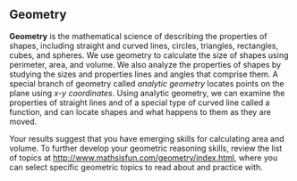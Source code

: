 ## Geometry

**Geometry** is the mathematical science of describing the properties of shapes, including straight and curved lines, circles, triangles,  rectangles, cubes, and spheres. We use geometry to calculate the size of shapes using perimeter, area, and volume. We also analyze the properties of shapes by studying the sizes and properties lines and angles that comprise them. A special branch of geometry called *analytic geometry* locates points on the plane using *x-y coordinates*. Using analytic geometry, we can examine the properties of straight lines and of a special type of curved line called a function, and can locate shapes and what happens to them as they are moved. 

Your results suggest that you have emerging skills for calculating area and volume. To further develop your geometric reasoning skills, review the list of topics at http://www.mathsisfun.com/geometry/index.html, where you can select specific geometric topics to read about and practice with. 
